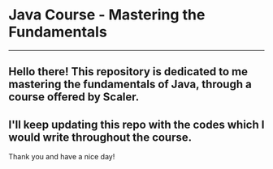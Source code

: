 # Java Course - Mastering the Fundamentals
---
Hello there! This repository is dedicated to me mastering the fundamentals of Java, through a course offered by Scaler.
---
I'll keep updating this repo with the codes which I would write throughout the course.
---
Thank you and have a nice day!
